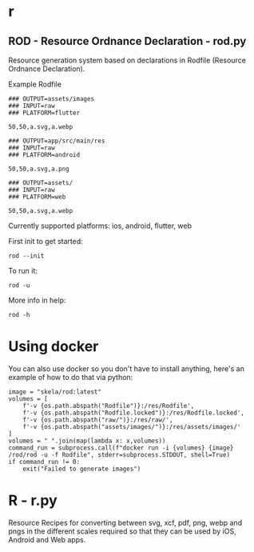 # r

## ROD - Resource Ordnance Declaration - rod.py

Resource generation system based on declarations in Rodfile (Resource Ordnance Declaration).

Example Rodfile

```
### OUTPUT=assets/images
### INPUT=raw
### PLATFORM=flutter

50,50,a.svg,a.webp

### OUTPUT=app/src/main/res
### INPUT=raw
### PLATFORM=android

50,50,a.svg,a.png

### OUTPUT=assets/
### INPUT=raw
### PLATFORM=web

50,50,a.svg,a.webp
```

Currently supported platforms: ios, android, flutter, web

First init to get started:

`rod --init`

To run it:

`rod -u`

More info in help:

`rod -h`

# Using docker

You can also use docker so you don't have to install anything, here's an example of how to do that via python:

```
image = "skela/rod:latest"
volumes = [
	f'-v {os.path.abspath("Rodfile")}:/res/Rodfile',
	f'-v {os.path.abspath("Rodfile.locked")}:/res/Rodfile.locked',
	f'-v {os.path.abspath("raw/")}:/res/raw/',
	f'-v {os.path.abspath("assets/images/")}:/res/assets/images/'
]
volumes = " ".join(map(lambda x: x,volumes))
command_run = subprocess.call(f"docker run -i {volumes} {image} /rod/rod -u -f Rodfile", stderr=subprocess.STDOUT, shell=True)
if command_run != 0:
	exit("Failed to generate images")
```

# R - r.py

Resource Recipes for converting between svg, xcf, pdf, png, webp and pngs in the different scales required so that they can be used by iOS, Android and Web apps.
